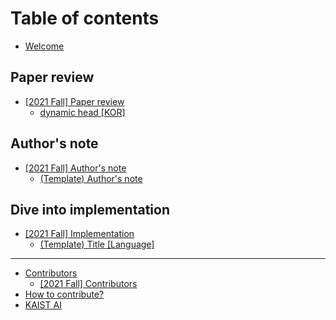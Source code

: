# Table of contents

* [Welcome](README.md)

## Paper review

* [\[2021 Fall\] Paper review](paper-review/2021-fall-paper-review/README.md)
  * [dynamic head \[KOR\]](paper-review/2021-fall-paper-review/cvpr-2021-dynamichead-kor.md)

## Author's note

* [\[2021 Fall\] Author's note](authors-note/2021-fall-authors-note/README.md)
  * [\(Template\) Author's note](authors-note/2021-fall-authors-note/template-authors-note.md)

## Dive into implementation

* [\[2021 Fall\] Implementation](dive-into-implementation/2021-fall-implementation/README.md)
  * [\(Template\) Title \[Language\]](dive-into-implementation/2021-fall-implementation/template-implementation.md)

---

* [Contributors](contributors/README.md)
  * [\[2021 Fall\] Contributors](contributors/2021-fall-contributors.md)
* [How to contribute?](how-to-contribute.md)
* [KAIST AI](http://gsai.kaist.ac.kr/)

